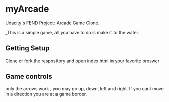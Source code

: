 # myArcade

Udacity's FEND Project: Arcade Game Clone. 

_This is a simple game, all you have to do is make it to the water.


## Getting Setup
Clone or fork the respository and 
open index.html in your favorite broswer 

## Game controls
only the arrows work , you may go up, down,
left and right.  If you cant move in a 
direction you are at a game border.













